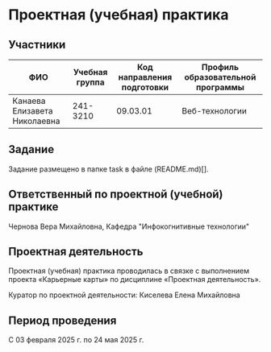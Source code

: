 # Проектная (учебная) практика

## Участники

| ФИО | Учебная группа | Код направления подготовки | Профиль образовательной программы |
|-----|----------------|----------------------------|-----------------------------------|
| Канаева Елизавета Николаевна | 241-3210 | 09.03.01 | Веб-технологии |

## Задание

Задание размещено в папке task в файле (README.md)[].

## Ответственный по проектной (учебной) практике

Чернова Вера Михайловна, Кафедра "Инфокогнитивные технологии"

## Проектная деятельность

Проектная (учебная) практика проводилась в связке с выполнением проекта «Карьерные карты» по дисциплине «Проектная деятельность».

Куратор по проектной деятельности: Киселева Елена Михайловна

## Период проведения

С 03 февраля 2025 г. по 24 мая 2025 г.
